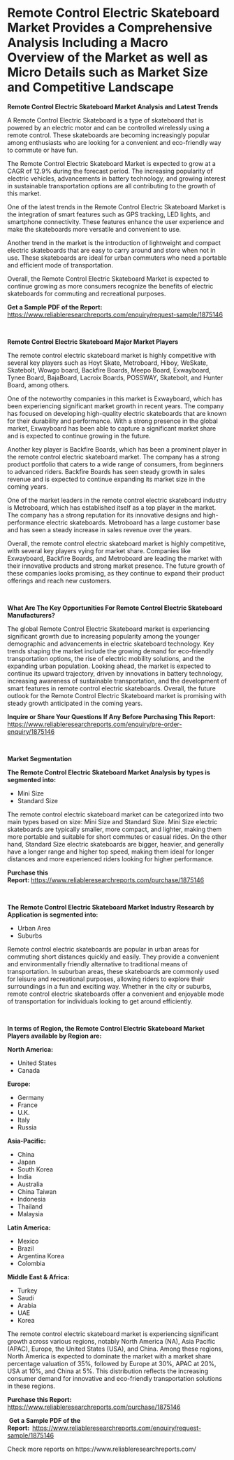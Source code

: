 <p><h1>Remote Control Electric Skateboard Market Provides a Comprehensive Analysis Including a Macro Overview of the Market as well as Micro Details such as Market Size and Competitive Landscape</h1></p><p><strong>Remote Control Electric Skateboard Market Analysis and Latest Trends</strong></p>
<p><p>A Remote Control Electric Skateboard is a type of skateboard that is powered by an electric motor and can be controlled wirelessly using a remote control. These skateboards are becoming increasingly popular among enthusiasts who are looking for a convenient and eco-friendly way to commute or have fun.</p><p>The Remote Control Electric Skateboard Market is expected to grow at a CAGR of 12.9% during the forecast period. The increasing popularity of electric vehicles, advancements in battery technology, and growing interest in sustainable transportation options are all contributing to the growth of this market.</p><p>One of the latest trends in the Remote Control Electric Skateboard Market is the integration of smart features such as GPS tracking, LED lights, and smartphone connectivity. These features enhance the user experience and make the skateboards more versatile and convenient to use.</p><p>Another trend in the market is the introduction of lightweight and compact electric skateboards that are easy to carry around and store when not in use. These skateboards are ideal for urban commuters who need a portable and efficient mode of transportation.</p><p>Overall, the Remote Control Electric Skateboard Market is expected to continue growing as more consumers recognize the benefits of electric skateboards for commuting and recreational purposes.</p></p>
<p><strong>Get a Sample PDF of the Report:&nbsp;</strong> <a href="https://www.reliableresearchreports.com/enquiry/request-sample/1875146">https://www.reliableresearchreports.com/enquiry/request-sample/1875146</a></p>
<p>&nbsp;</p>
<p><strong>Remote Control Electric Skateboard Major Market Players</strong></p>
<p><p>The remote control electric skateboard market is highly competitive with several key players such as Hoyt Skate, Metroboard, Hiboy, WeSkate, Skatebolt, Wowgo board, Backfire Boards, Meepo Board, Exwayboard, Tynee Board, BajaBoard, Lacroix Boards, POSSWAY, Skatebolt, and Hunter Board, among others.</p><p>One of the noteworthy companies in this market is Exwayboard, which has been experiencing significant market growth in recent years. The company has focused on developing high-quality electric skateboards that are known for their durability and performance. With a strong presence in the global market, Exwayboard has been able to capture a significant market share and is expected to continue growing in the future.</p><p>Another key player is Backfire Boards, which has been a prominent player in the remote control electric skateboard market. The company has a strong product portfolio that caters to a wide range of consumers, from beginners to advanced riders. Backfire Boards has seen steady growth in sales revenue and is expected to continue expanding its market size in the coming years.</p><p>One of the market leaders in the remote control electric skateboard industry is Metroboard, which has established itself as a top player in the market. The company has a strong reputation for its innovative designs and high-performance electric skateboards. Metroboard has a large customer base and has seen a steady increase in sales revenue over the years.</p><p>Overall, the remote control electric skateboard market is highly competitive, with several key players vying for market share. Companies like Exwayboard, Backfire Boards, and Metroboard are leading the market with their innovative products and strong market presence. The future growth of these companies looks promising, as they continue to expand their product offerings and reach new customers.</p></p>
<p>&nbsp;</p>
<p><strong>What Are The Key Opportunities For Remote Control Electric Skateboard Manufacturers?</strong></p>
<p><p>The global Remote Control Electric Skateboard market is experiencing significant growth due to increasing popularity among the younger demographic and advancements in electric skateboard technology. Key trends shaping the market include the growing demand for eco-friendly transportation options, the rise of electric mobility solutions, and the expanding urban population. Looking ahead, the market is expected to continue its upward trajectory, driven by innovations in battery technology, increasing awareness of sustainable transportation, and the development of smart features in remote control electric skateboards. Overall, the future outlook for the Remote Control Electric Skateboard market is promising with steady growth anticipated in the coming years.</p></p>
<p><strong>Inquire or Share Your Questions If Any Before Purchasing This Report:</strong> <a href="https://www.reliableresearchreports.com/enquiry/pre-order-enquiry/1875146">https://www.reliableresearchreports.com/enquiry/pre-order-enquiry/1875146</a></p>
<p>&nbsp;</p>
<p><strong>Market Segmentation</strong></p>
<p><strong>The Remote Control Electric Skateboard Market Analysis by types is segmented into:</strong></p>
<p><ul><li>Mini Size</li><li>Standard Size</li></ul></p>
<p><p>The remote control electric skateboard market can be categorized into two main types based on size: Mini Size and Standard Size. Mini Size electric skateboards are typically smaller, more compact, and lighter, making them more portable and suitable for short commutes or casual rides. On the other hand, Standard Size electric skateboards are bigger, heavier, and generally have a longer range and higher top speed, making them ideal for longer distances and more experienced riders looking for higher performance.</p></p>
<p><strong>Purchase this Report:&nbsp;</strong><a href="https://www.reliableresearchreports.com/purchase/1875146">https://www.reliableresearchreports.com/purchase/1875146</a></p>
<p>&nbsp;</p>
<p><strong>The Remote Control Electric Skateboard Market Industry Research by Application is segmented into:</strong></p>
<p><ul><li>Urban Area</li><li>Suburbs</li></ul></p>
<p><p>Remote control electric skateboards are popular in urban areas for commuting short distances quickly and easily. They provide a convenient and environmentally friendly alternative to traditional means of transportation. In suburban areas, these skateboards are commonly used for leisure and recreational purposes, allowing riders to explore their surroundings in a fun and exciting way. Whether in the city or suburbs, remote control electric skateboards offer a convenient and enjoyable mode of transportation for individuals looking to get around efficiently.</p></p>
<p>&nbsp;</p>
<p><strong>In terms of Region, the Remote Control Electric Skateboard Market Players available by Region are:</strong></p>
<p>
    <p> <strong> North America: </strong>
        <ul>
            <li>United States</li>
            <li>Canada</li>
        </ul>
        </p> 
    <p> <strong> Europe: </strong>
        <ul>
            <li>Germany</li>
            <li>France</li>
            <li>U.K.</li>
            <li>Italy</li>
            <li>Russia</li>
        </ul>
        </p> 
    <p> <strong> Asia-Pacific: </strong>
        <ul>
            <li>China</li>
            <li>Japan</li>
            <li>South Korea</li>
            <li>India</li>
            <li>Australia</li>
            <li>China Taiwan</li>
            <li>Indonesia</li>
            <li>Thailand</li>
            <li>Malaysia</li>
        </ul>
        </p> 
    <p> <strong> Latin America: </strong>
        <ul>
            <li>Mexico</li>
            <li>Brazil</li>
            <li>Argentina Korea</li>
            <li>Colombia</li>
        </ul>
        </p> 
    <p> <strong> Middle East & Africa: </strong>
        <ul>
            <li>Turkey</li>
            <li>Saudi</li>
            <li>Arabia</li>
            <li>UAE</li>
            <li>Korea</li>
        </ul>
    </p>
    </p>
<p><p>The remote control electric skateboard market is experiencing significant growth across various regions, notably North America (NA), Asia Pacific (APAC), Europe, the United States (USA), and China. Among these regions, North America is expected to dominate the market with a market share percentage valuation of 35%, followed by Europe at 30%, APAC at 20%, USA at 10%, and China at 5%. This distribution reflects the increasing consumer demand for innovative and eco-friendly transportation solutions in these regions.</p></p>
<p><strong>Purchase this Report: </strong><a href="https://www.reliableresearchreports.com/purchase/1875146">https://www.reliableresearchreports.com/purchase/1875146</a></p>
<p>&nbsp;<strong>Get a Sample PDF of the Report:&nbsp;&nbsp;</strong><a href="https://www.reliableresearchreports.com/enquiry/request-sample/1875146">https://www.reliableresearchreports.com/enquiry/request-sample/1875146</a></p>
<p><strong></strong></p>
<p>Check more reports on https://www.reliableresearchreports.com/</p>